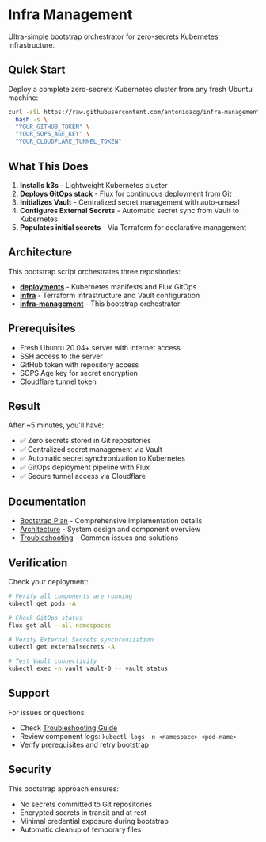 # Infra Management

Ultra-simple bootstrap orchestrator for zero-secrets Kubernetes infrastructure.

## Quick Start

Deploy a complete zero-secrets Kubernetes cluster from any fresh Ubuntu machine:

```bash
curl -sSL https://raw.githubusercontent.com/antonioacg/infra-management/main/bootstrap.sh | \
  bash -s \
  "YOUR_GITHUB_TOKEN" \
  "YOUR_SOPS_AGE_KEY" \
  "YOUR_CLOUDFLARE_TUNNEL_TOKEN"
```

## What This Does

1. **Installs k3s** - Lightweight Kubernetes cluster
2. **Deploys GitOps stack** - Flux for continuous deployment from Git
3. **Initializes Vault** - Centralized secret management with auto-unseal
4. **Configures External Secrets** - Automatic secret sync from Vault to Kubernetes
5. **Populates initial secrets** - Via Terraform for declarative management

## Architecture

This bootstrap script orchestrates three repositories:

- **[deployments](https://github.com/antonioacg/deployments)** - Kubernetes manifests and Flux GitOps
- **[infra](https://github.com/antonioacg/infra)** - Terraform infrastructure and Vault configuration  
- **[infra-management](https://github.com/antonioacg/infra-management)** - This bootstrap orchestrator

## Prerequisites

- Fresh Ubuntu 20.04+ server with internet access
- SSH access to the server
- GitHub token with repository access
- SOPS Age key for secret encryption
- Cloudflare tunnel token

## Result

After ~5 minutes, you'll have:
- ✅ Zero secrets stored in Git repositories
- ✅ Centralized secret management via Vault
- ✅ Automatic secret synchronization to Kubernetes
- ✅ GitOps deployment pipeline with Flux
- ✅ Secure tunnel access via Cloudflare

## Documentation

- [Bootstrap Plan](docs/BOOTSTRAP_PLAN.md) - Comprehensive implementation details
- [Architecture](docs/ARCHITECTURE.md) - System design and component overview  
- [Troubleshooting](docs/TROUBLESHOOTING.md) - Common issues and solutions

## Verification

Check your deployment:

```bash
# Verify all components are running
kubectl get pods -A

# Check GitOps status  
flux get all --all-namespaces

# Verify External Secrets synchronization
kubectl get externalsecrets -A

# Test Vault connectivity
kubectl exec -n vault vault-0 -- vault status
```

## Support

For issues or questions:
- Check [Troubleshooting Guide](docs/TROUBLESHOOTING.md)
- Review component logs: `kubectl logs -n <namespace> <pod-name>`
- Verify prerequisites and retry bootstrap

## Security

This bootstrap approach ensures:
- No secrets committed to Git repositories
- Encrypted secrets in transit and at rest
- Minimal credential exposure during bootstrap
- Automatic cleanup of temporary files